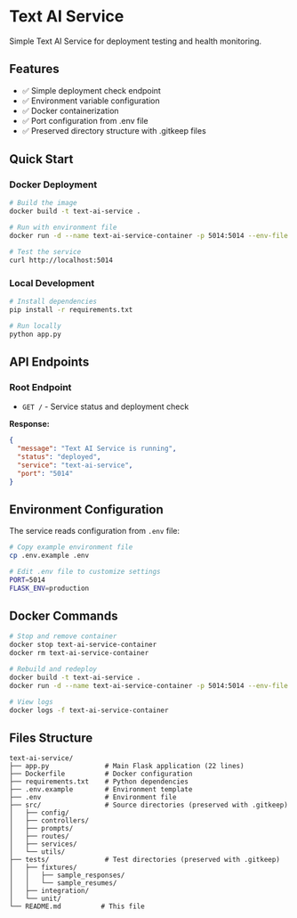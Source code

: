 # Text AI Service

Simple Text AI Service for deployment testing and health monitoring.

## Features
- ✅ Simple deployment check endpoint
- ✅ Environment variable configuration
- ✅ Docker containerization
- ✅ Port configuration from .env file
- ✅ Preserved directory structure with .gitkeep files

## Quick Start

### Docker Deployment
```bash
# Build the image
docker build -t text-ai-service .

# Run with environment file
docker run -d --name text-ai-service-container -p 5014:5014 --env-file .env text-ai-service

# Test the service
curl http://localhost:5014
```

### Local Development
```bash
# Install dependencies
pip install -r requirements.txt

# Run locally
python app.py
```

## API Endpoints

### Root Endpoint
- `GET /` - Service status and deployment check

**Response:**
```json
{
  "message": "Text AI Service is running",
  "status": "deployed",
  "service": "text-ai-service",
  "port": "5014"
}
```

## Environment Configuration

The service reads configuration from `.env` file:

```bash
# Copy example environment file
cp .env.example .env

# Edit .env file to customize settings
PORT=5014
FLASK_ENV=production
```

## Docker Commands

```bash
# Stop and remove container
docker stop text-ai-service-container
docker rm text-ai-service-container

# Rebuild and redeploy
docker build -t text-ai-service .
docker run -d --name text-ai-service-container -p 5014:5014 --env-file .env text-ai-service

# View logs
docker logs -f text-ai-service-container
```

## Files Structure
```
text-ai-service/
├── app.py              # Main Flask application (22 lines)
├── Dockerfile          # Docker configuration
├── requirements.txt    # Python dependencies
├── .env.example        # Environment template
├── .env                # Environment file
├── src/                # Source directories (preserved with .gitkeep)
│   ├── config/
│   ├── controllers/
│   ├── prompts/
│   ├── routes/
│   ├── services/
│   └── utils/
├── tests/              # Test directories (preserved with .gitkeep)
│   ├── fixtures/
│   │   ├── sample_responses/
│   │   └── sample_resumes/
│   ├── integration/
│   └── unit/
└── README.md          # This file
```
